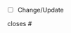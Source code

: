 <!-- Hello Contributor : This is the PR Template -->

<!-- Here type the list of changes/updates you made as follows: 👇 -->

- [ ] Change/Update

<!-- Here is the issue attached to this PR [ closes #XXX ] 👇 -->

closes #

<!-- Any Addational Comments -->
